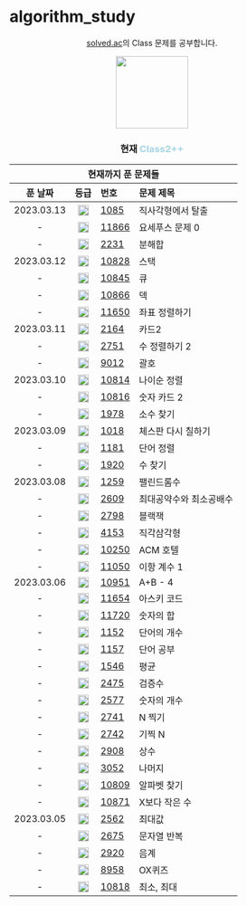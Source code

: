 # algorithm_study

<div align="center">
  <p>
    <a href="https://solved.ac/class">solved.ac</a>의 Class 문제를 공부합니다.
  </p>
  <img src="https://static.solved.ac/class/c2s.svg" height="128px" width="128px" style="pointer-events: none"/>
  <h3>현재 <span style="font-weight: 800; color: lightblue;">Class2++</span></h3>
</div>

<table align="center">
  <thead>
    <th colspan="4">
      현재까지 푼 문제들
    </th>
    <tr>
      <th>푼 날짜</th>
      <th>등급</th>
      <th align="left">번호</th>
      <th align="left">문제 제목</th>
    </tr>
  </thead>
  <tbody>
    <tr>
      <td align="center">
        2023.03.13
      </td>
      <td align="center">
        <img src="https://static.solved.ac/tier_small/3.svg" height="19px" width="19px" />
      </td>
      <td>
        <a href="https://www.acmicpc.net/problem/1085">1085</a>
      </td>
      <td>직사각형에서 탈출</td>
    </tr>    <tr>
      <td align="center">
        -
      </td>
      <td align="center">
        <img src="https://static.solved.ac/tier_small/7.svg" height="19px" width="19px" />
      </td>
      <td>
        <a href="https://www.acmicpc.net/problem/11866">11866</a>
      </td>
      <td>요세푸스 문제 0</td>
    </tr>    <tr>
      <td align="center">
        -
      </td>
      <td align="center">
        <img src="https://static.solved.ac/tier_small/4.svg" height="19px" width="19px" />
      </td>
      <td>
        <a href="https://www.acmicpc.net/problem/2231">2231</a>
      </td>
      <td>분해합</td>
    </tr>    <tr>
      <td align="center">
        2023.03.12
      </td>
      <td align="center">
        <img src="https://static.solved.ac/tier_small/7.svg" height="19px" width="19px" />
      </td>
      <td>
        <a href="https://www.acmicpc.net/problem/10828">10828</a>
      </td>
      <td>스택</td>
    </tr>    <tr>
      <td align="center">
        -
      </td>
      <td align="center">
        <img src="https://static.solved.ac/tier_small/7.svg" height="19px" width="19px" />
      </td>
      <td>
        <a href="https://www.acmicpc.net/problem/10845">10845</a>
      </td>
      <td>큐</td>
    </tr>    <tr>
      <td align="center">
        -
      </td>
      <td align="center">
        <img src="https://static.solved.ac/tier_small/7.svg" height="19px" width="19px" />
      </td>
      <td>
        <a href="https://www.acmicpc.net/problem/10866">10866</a>
      </td>
      <td>덱</td>
    </tr>    <tr>
      <td align="center">
        -
      </td>
      <td align="center">
        <img src="https://static.solved.ac/tier_small/6.svg" height="19px" width="19px" />
      </td>
      <td>
        <a href="https://www.acmicpc.net/problem/11650">11650</a>
      </td>
      <td>좌표 정렬하기</td>
    </tr>    <tr>
      <td align="center">
        2023.03.11
      </td>
      <td align="center">
        <img src="https://static.solved.ac/tier_small/7.svg" height="19px" width="19px" />
      </td>
      <td>
        <a href="https://www.acmicpc.net/problem/2164">2164</a>
      </td>
      <td>카드2</td>
    </tr>    <tr>
      <td align="center">
        -
      </td>
      <td align="center">
        <img src="https://static.solved.ac/tier_small/6.svg" height="19px" width="19px" />
      </td>
      <td>
        <a href="https://www.acmicpc.net/problem/2751">2751</a>
      </td>
      <td>수 정렬하기 2</td>
    </tr>    <tr>
      <td align="center">
        -
      </td>
      <td align="center">
        <img src="https://static.solved.ac/tier_small/7.svg" height="19px" width="19px" />
      </td>
      <td>
        <a href="https://www.acmicpc.net/problem/9012">9012</a>
      </td>
      <td>괄호</td>
    </tr>    <tr>
      <td align="center">
        2023.03.10
      </td>
      <td align="center">
        <img src="https://static.solved.ac/tier_small/7.svg" height="19px" width="19px" />
      </td>
      <td>
        <a href="https://www.acmicpc.net/problem/10814">10814</a>
      </td>
      <td>나이순 정렬</td>
    </tr>    <tr>
      <td align="center">
        -
      </td>
      <td align="center">
        <img src="https://static.solved.ac/tier_small/7.svg" height="19px" width="19px" />
      </td>
      <td>
        <a href="https://www.acmicpc.net/problem/10816">10816</a>
      </td>
      <td>숫자 카드 2</td>
    </tr>    <tr>
      <td align="center">
        -
      </td>
      <td align="center">
        <img src="https://static.solved.ac/tier_small/7.svg" height="19px" width="19px" />
      </td>
      <td>
        <a href="https://www.acmicpc.net/problem/1978">1978</a>
      </td>
      <td>소수 찾기</td>
    </tr>    <tr>
      <td align="center">
        2023.03.09
      </td>
      <td align="center">
        <img src="https://static.solved.ac/tier_small/7.svg" height="19px" width="19px" />
      </td>
      <td>
        <a href="https://www.acmicpc.net/problem/1018">1018</a>
      </td>
      <td>체스판 다시 칠하기</td>
    </tr>    <tr>
      <td align="center">
        -
      </td>
      <td align="center">
        <img src="https://static.solved.ac/tier_small/6.svg" height="19px" width="19px" />
      </td>
      <td>
        <a href="https://www.acmicpc.net/problem/1181">1181</a>
      </td>
      <td>단어 정렬</td>
    </tr>    <tr>
      <td align="center">
        -
      </td>
      <td align="center">
        <img src="https://static.solved.ac/tier_small/7.svg" height="19px" width="19px" />
      </td>
      <td>
        <a href="https://www.acmicpc.net/problem/1920">1920</a>
      </td>
      <td>수 찾기</td>
    </tr>    <tr>
      <td align="center">
        2023.03.08
      </td>
      <td align="center">
        <img src="https://static.solved.ac/tier_small/5.svg" height="19px" width="19px" />
      </td>
      <td>
        <a href="https://www.acmicpc.net/problem/1259">1259</a>
      </td>
      <td>팰린드롬수</td>
    </tr>    <tr>
      <td align="center">
        -
      </td>
      <td align="center">
        <img src="https://static.solved.ac/tier_small/5.svg" height="19px" width="19px" />
      </td>
      <td>
        <a href="https://www.acmicpc.net/problem/2609">2609</a>
      </td>
      <td>최대공약수와 최소공배수</td>
    </tr>    <tr>
      <td align="center">
        -
      </td>
      <td align="center">
        <img src="https://static.solved.ac/tier_small/4.svg" height="19px" width="19px" />
      </td>
      <td>
        <a href="https://www.acmicpc.net/problem/2798">2798</a>
      </td>
      <td>블랙잭</td>
    </tr>    <tr>
      <td align="center">
        -
      </td>
      <td align="center">
        <img src="https://static.solved.ac/tier_small/3.svg" height="19px" width="19px" />
      </td>
      <td>
        <a href="https://www.acmicpc.net/problem/4153">4153</a>
      </td>
      <td>직각삼각형</td>
    </tr>    <tr>
      <td align="center">
        -
      </td>
      <td align="center">
        <img src="https://static.solved.ac/tier_small/3.svg" height="19px" width="19px" />
      </td>
      <td>
        <a href="https://www.acmicpc.net/problem/10250">10250</a>
      </td>
      <td>ACM 호텔</td>
    </tr>    <tr>
      <td align="center">
        -
      </td>
      <td align="center">
        <img src="https://static.solved.ac/tier_small/5.svg" height="19px" width="19px" />
      </td>
      <td>
        <a href="https://www.acmicpc.net/problem/11050">11050</a>
      </td>
      <td>이항 계수 1</td>
    </tr>    <tr>
      <td align="center">
        2023.03.06
      </td>
      <td align="center">
        <img src="https://static.solved.ac/tier_small/sprout.svg" height="19px" width="19px" />
      </td>
      <td>
        <a href="https://www.acmicpc.net/problem/10951">10951</a>
      </td>
      <td>A+B - 4</td>
    </tr>    <tr>
      <td align="center">
        -
      </td>
      <td align="center">
        <img src="https://static.solved.ac/tier_small/sprout.svg" height="19px" width="19px" />
      </td>
      <td>
        <a href="https://www.acmicpc.net/problem/11654">11654</a>
      </td>
      <td>아스키 코드</td>
    </tr>    <tr>
      <td align="center">
        -
      </td>
      <td align="center">
        <img src="https://static.solved.ac/tier_small/2.svg" height="19px" width="19px" />
      </td>
      <td>
        <a href="https://www.acmicpc.net/problem/11720">11720</a>
      </td>
      <td>숫자의 합</td>
    </tr>    <tr>
      <td align="center">
        -
      </td>
      <td align="center">
        <img src="https://static.solved.ac/tier_small/4.svg" height="19px" width="19px" />
      </td>
      <td>
        <a href="https://www.acmicpc.net/problem/1152">1152</a>
      </td>
      <td>단어의 개수</td>
    </tr>    <tr>
      <td align="center">
        -
      </td>
      <td align="center">
        <img src="https://static.solved.ac/tier_small/5.svg" height="19px" width="19px" />
      </td>
      <td>
        <a href="https://www.acmicpc.net/problem/1157">1157</a>
      </td>
      <td>단어 공부</td>
    </tr>    <tr>
      <td align="center">
        -
      </td>
      <td align="center">
        <img src="https://static.solved.ac/tier_small/5.svg" height="19px" width="19px" />
      </td>
      <td>
        <a href="https://www.acmicpc.net/problem/1546">1546</a>
      </td>
      <td>평균</td>
    </tr>    <tr>
      <td align="center">
        -
      </td>
      <td align="center">
        <img src="https://static.solved.ac/tier_small/sprout.svg" height="19px" width="19px" />
      </td>
      <td>
        <a href="https://www.acmicpc.net/problem/2475">2475</a>
      </td>
      <td>검증수</td>
    </tr>    <tr>
      <td align="center">
        -
      </td>
      <td align="center">
        <img src="https://static.solved.ac/tier_small/4.svg" height="19px" width="19px" />
      </td>
      <td>
        <a href="https://www.acmicpc.net/problem/2577">2577</a>
      </td>
      <td>숫자의 개수</td>
    </tr>    <tr>
      <td align="center">
        -
      </td>
      <td align="center">
        <img src="https://static.solved.ac/tier_small/sprout.svg" height="19px" width="19px" />
      </td>
      <td>
        <a href="https://www.acmicpc.net/problem/2741">2741</a>
      </td>
      <td>N 찍기</td>
    </tr>    <tr>
      <td align="center">
        -
      </td>
      <td align="center">
        <img src="https://static.solved.ac/tier_small/2.svg" height="19px" width="19px" />
      </td>
      <td>
        <a href="https://www.acmicpc.net/problem/2742">2742</a>
      </td>
      <td>기찍 N</td>
    </tr>    <tr>
      <td align="center">
        -
      </td>
      <td align="center">
        <img src="https://static.solved.ac/tier_small/4.svg" height="19px" width="19px" />
      </td>
      <td>
        <a href="https://www.acmicpc.net/problem/2908">2908</a>
      </td>
      <td>상수</td>
    </tr>    <tr>
      <td align="center">
        -
      </td>
      <td align="center">
        <img src="https://static.solved.ac/tier_small/4.svg" height="19px" width="19px" />
      </td>
      <td>
        <a href="https://www.acmicpc.net/problem/3052">3052</a>
      </td>
      <td>나머지</td>
    </tr>    <tr>
      <td align="center">
        -
      </td>
      <td align="center">
        <img src="https://static.solved.ac/tier_small/sprout.svg" height="19px" width="19px" />
      </td>
      <td>
        <a href="https://www.acmicpc.net/problem/10809">10809</a>
      </td>
      <td>알파벳 찾기</td>
    </tr>    <tr>
      <td align="center">
        -
      </td>
      <td align="center">
        <img src="https://static.solved.ac/tier_small/sprout.svg" height="19px" width="19px" />
      </td>
      <td>
        <a href="https://www.acmicpc.net/problem/10871">10871</a>
      </td>
      <td>X보다 작은 수</td>
    </tr>    <tr>
      <td align="center">
        2023.03.05
      </td>
      <td align="center">
        <img src="https://static.solved.ac/tier_small/3.svg" height="19px" width="19px" />
      </td>
      <td>
        <a href="https://www.acmicpc.net/problem/2562">2562</a>
      </td>
      <td>최대값</td>
    </tr>    <tr>
      <td align="center">
        -
      </td>
      <td align="center">
        <img src="https://static.solved.ac/tier_small/4.svg" height="19px" width="19px" />
      </td>
      <td>
        <a href="https://www.acmicpc.net/problem/2675">2675</a>
      </td>
      <td>문자열 반복</td>
    </tr>    <tr>
      <td align="center">
        -
      </td>
      <td align="center">
        <img src="https://static.solved.ac/tier_small/4.svg" height="19px" width="19px" />
      </td>
      <td>
        <a href="https://www.acmicpc.net/problem/2920">2920</a>
      </td>
      <td>음계</td>
    </tr>    <tr>
      <td align="center">
        -
      </td>
      <td align="center">
        <img src="https://static.solved.ac/tier_small/4.svg" height="19px" width="19px" />
      </td>
      <td>
        <a href="https://www.acmicpc.net/problem/8958">8958</a>
      </td>
      <td>OX퀴즈</td>
    </tr>    <tr>
      <td align="center">
        -
      </td>
      <td align="center">
        <img src="https://static.solved.ac/tier_small/3.svg" height="19px" width="19px" />
      </td>
      <td>
        <a href="https://www.acmicpc.net/problem/10818">10818</a>
      </td>
      <td>최소, 최대</td>
    </tr>
  </tbody>
</table>
